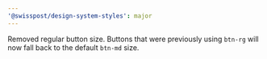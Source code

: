 ```yaml
---
'@swisspost/design-system-styles': major
---
```


Removed regular button size. Buttons that were previously using `btn-rg` will now fall back to the default `btn-md` size.
